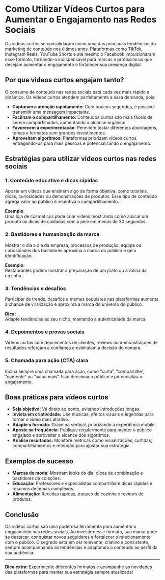 
# Como Utilizar Vídeos Curtos para Aumentar o Engajamento nas Redes Sociais

Os vídeos curtos se consolidaram como uma das principais tendências do marketing de conteúdo nos últimos anos. Plataformas como TikTok, Instagram Reels, YouTube Shorts e até mesmo o Facebook impulsionaram esse formato, tornando-o indispensável para marcas e profissionais que desejam aumentar o engajamento e fortalecer sua presença digital.

## Por que vídeos curtos engajam tanto?

O consumo de conteúdo nas redes sociais está cada vez mais rápido e dinâmico. Os vídeos curtos atendem perfeitamente a essa demanda, pois:

- **Capturam a atenção rapidamente:** Com poucos segundos, é possível transmitir uma mensagem impactante.
- **Facilitam o compartilhamento:** Conteúdos curtos são mais fáceis de serem compartilhados, aumentando o alcance orgânico.
- **Favorecem a experimentação:** Permitem testar diferentes abordagens, temas e formatos sem grandes investimentos.
- **Aproveitam algoritmos:** Plataformas priorizam vídeos curtos, entregando-os para mais pessoas e potencializando o engajamento.

## Estratégias para utilizar vídeos curtos nas redes sociais

### 1. Conteúdo educativo e dicas rápidas

Aposte em vídeos que ensinem algo de forma objetiva, como tutoriais, dicas, curiosidades ou demonstrações de produtos. Esse tipo de conteúdo agrega valor ao público e incentiva o compartilhamento.

**Exemplo:**  
Uma loja de cosméticos pode criar vídeos mostrando como aplicar um produto ou dicas de cuidados com a pele em menos de 30 segundos.

### 2. Bastidores e humanização da marca

Mostrar o dia a dia da empresa, processos de produção, equipe ou curiosidades dos bastidores aproxima a marca do público e gera identificação.

**Exemplo:**  
Restaurantes podem mostrar a preparação de um prato ou a rotina da cozinha.

### 3. Tendências e desafios

Participar de trends, desafios e memes populares nas plataformas aumenta a chance de viralização e aproxima a marca do universo do público.

**Dica:**  
Adapte tendências ao seu nicho, mantendo a autenticidade da marca.

### 4. Depoimentos e provas sociais

Vídeos curtos com depoimentos de clientes, reviews ou demonstrações de resultados reforçam a confiança e estimulam a decisão de compra.

### 5. Chamada para ação (CTA) clara

Inclua sempre uma chamada para ação, como “curta”, “compartilhe”, “comente” ou “saiba mais”. Isso direciona o público e potencializa o engajamento.

## Boas práticas para vídeos curtos

- **Seja objetivo:** Vá direto ao ponto, evitando introduções longas.
- **Invista em criatividade:** Use músicas, efeitos visuais e legendas para tornar o vídeo mais atrativo.
- **Adapte o formato:** Grave na vertical, priorizando a experiência mobile.
- **Aposte na frequência:** Publique regularmente para manter o público engajado e aproveitar o alcance dos algoritmos.
- **Analise resultados:** Monitore métricas como visualizações, curtidas, compartilhamentos e retenção para ajustar sua estratégia.

## Exemplos de sucesso

- **Marcas de moda:** Mostram looks do dia, dicas de combinação e bastidores de coleções.
- **Educação:** Professores e especialistas compartilham dicas rápidas e resumos de temas complexos.
- **Alimentação:** Receitas rápidas, truques de cozinha e reviews de produtos.

## Conclusão

Os vídeos curtos são uma poderosa ferramenta para aumentar o engajamento nas redes sociais. Ao investir nesse formato, sua marca pode se destacar, conquistar novos seguidores e fortalecer o relacionamento com o público. O segredo está em ser relevante, criativo e consistente, sempre acompanhando as tendências e adaptando o conteúdo ao perfil da sua audiência.

---
**Dica extra:** Experimente diferentes formatos e acompanhe as novidades das plataformas para manter sua estratégia sempre atualizada!
```
